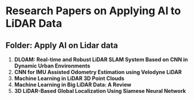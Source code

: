 # Research Papers on Applying AI to LiDAR Data

## Folder: Apply AI on Lidar data

1. **DLOAM: Real-time and Robust LiDAR SLAM System Based on CNN in Dynamic Urban Environments**
2. **CNN for IMU Assisted Odometry Estimation using Velodyne LiDAR**
3. **Machine Learning in LiDAR 3D Point Clouds**
4. **Machine Learning in Big LiDAR Data: A Review**
5. **3D LiDAR-Based Global Localization Using Siamese Neural Network**

